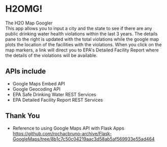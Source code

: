 # H2OMG!
The H2O Map Googler  
This app allows you to input a city and the state to see if there
are any public drinking water health violations within
the last 3 years. The details pane to the right is updated with
the total violations while the google map plots the location
of the facilities with the violations.
When you click on the map markers, a link will direct you
to EPA's Detailed Facility Report where the details of the violations
will be available.  

## APIs include
* Google Maps Embed API
* Google Geocoding API
* EPA Safe Drinking Water REST Services
* EPA Detailed Facility Report REST Services


## Thank You
* Reference to using Google Maps API with Flask Apps
https://github.com/rochacbruno-archive/Flask-GoogleMaps/tree/8b1c7c50c04219aac3d58ab5af569933e55ad464
